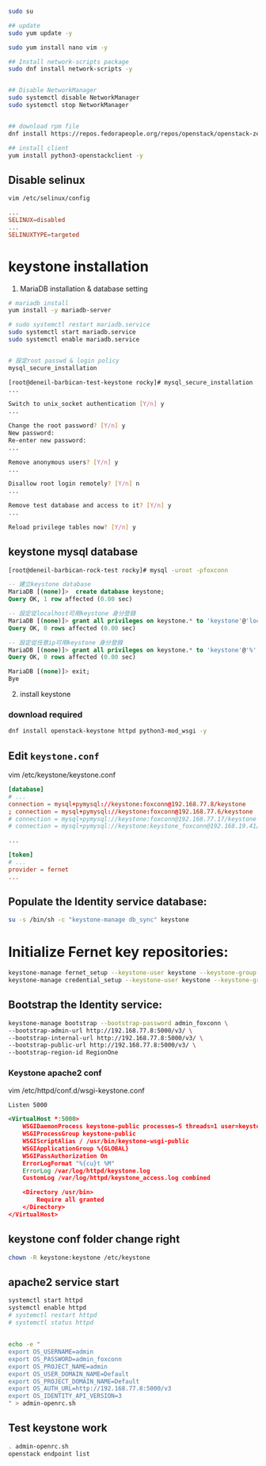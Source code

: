




```bash
sudo su

## update 
sudo yum update -y

sudo yum install nano vim -y

## Install network-scripts package
sudo dnf install network-scripts -y


## Disable NetworkManager
sudo systemctl disable NetworkManager
sudo systemctl stop NetworkManager


## download rpm file
dnf install https://repos.fedorapeople.org/repos/openstack/openstack-zed/rdo-release-zed-1.el9s.noarch.rpm -y

## install client
yum install python3-openstackclient -y

```

## Disable selinux
```bash
vim /etc/selinux/config
```
```conf
...
SELINUX=disabled
...
SELINUXTYPE=targeted
```












# keystone installation

1. MariaDB installation & database setting
```bash
# mariadb install
yum install -y mariadb-server

# sudo systemctl restart mariadb.service
sudo systemctl start mariadb.service
sudo systemctl enable mariadb.service


# 設定root passwd & login policy
mysql_secure_installation 
```

```bash
[root@deneil-barbican-test-keystone rocky]# mysql_secure_installation
...

Switch to unix_socket authentication [Y/n] y
...

Change the root password? [Y/n] y
New password: 
Re-enter new password:
...

Remove anonymous users? [Y/n] y
...

Disallow root login remotely? [Y/n] n
...

Remove test database and access to it? [Y/n] y
...

Reload privilege tables now? [Y/n] y
```


## keystone mysql database
```bash
[root@deneil-barbican-rock-test rocky]# mysql -uroot -pfoxconn
```
```SQL
-- 建立keystone database
MariaDB [(none)]>  create database keystone;
Query OK, 1 row affected (0.00 sec)

-- 設定從localhost可用keystone 身分登錄
MariaDB [(none)]> grant all privileges on keystone.* to 'keystone'@'localhost' identified by 'foxconn';
Query OK, 0 rows affected (0.00 sec)

-- 設定從任意ip可用keystone 身分登錄
MariaDB [(none)]> grant all privileges on keystone.* to 'keystone'@'%' identified by 'foxconn';
Query OK, 0 rows affected (0.00 sec)

MariaDB [(none)]> exit;
Bye
```


2. install keystone


### download required
```bash
dnf install openstack-keystone httpd python3-mod_wsgi -y
```

## Edit `keystone.conf`
vim /etc/keystone/keystone.conf

```conf
[database]
# ...
connection = mysql+pymysql://keystone:foxconn@192.168.77.8/keystone
; connection = mysql+pymysql://keystone:foxconn@192.168.77.6/keystone
# connection = mysql+pymysql://keystone:foxconn@192.168.77.17/keystone
# connection = mysql+pymysql://keystone:keystone_foxconn@192.168.19.41/keystone

...

[token]
# ...
provider = fernet
...

```
## Populate the Identity service database:
```bash
su -s /bin/sh -c "keystone-manage db_sync" keystone

```

# Initialize Fernet key repositories:
```bash
keystone-manage fernet_setup --keystone-user keystone --keystone-group keystone
keystone-manage credential_setup --keystone-user keystone --keystone-group keystone
```


## Bootstrap the Identity service:
```bash 
keystone-manage bootstrap --bootstrap-password admin_foxconn \
--bootstrap-admin-url http://192.168.77.8:5000/v3/ \
--bootstrap-internal-url http://192.168.77.8:5000/v3/ \
--bootstrap-public-url http://192.168.77.8:5000/v3/ \
--bootstrap-region-id RegionOne
```






### Keystone apache2 conf
vim /etc/httpd/conf.d/wsgi-keystone.conf 

```xml
Listen 5000

<VirtualHost *:5000>
    WSGIDaemonProcess keystone-public processes=5 threads=1 user=keystone group=keystone display-name=%{GROUP}
    WSGIProcessGroup keystone-public
    WSGIScriptAlias / /usr/bin/keystone-wsgi-public
    WSGIApplicationGroup %{GLOBAL}
    WSGIPassAuthorization On
    ErrorLogFormat "%{cu}t %M"
    ErrorLog /var/log/httpd/keystone.log
    CustomLog /var/log/httpd/keystone_access.log combined

    <Directory /usr/bin>
        Require all granted
    </Directory>
</VirtualHost>
```

## keystone conf folder change right
```bash
chown -R keystone:keystone /etc/keystone
```



## apache2 service start
```bash
systemctl start httpd
systemctl enable httpd
# systemctl restart httpd
# systemctl status httpd
```







## 
```bash
echo -e "
export OS_USERNAME=admin
export OS_PASSWORD=admin_foxconn
export OS_PROJECT_NAME=admin
export OS_USER_DOMAIN_NAME=Default
export OS_PROJECT_DOMAIN_NAME=Default
export OS_AUTH_URL=http://192.168.77.8:5000/v3
export OS_IDENTITY_API_VERSION=3
" > admin-openrc.sh

```

## Test keystone work
```bash
. admin-openrc.sh
openstack endpoint list


```













